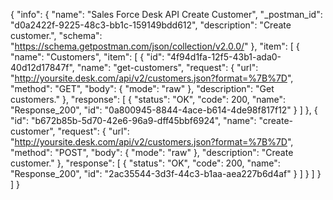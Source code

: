 {
  "info": {
    "name": "Sales Force Desk API Create Customer",
    "_postman_id": "d0a2422f-9225-48c3-bb1c-159149bdd612",
    "description": "Create customer.",
    "schema": "https://schema.getpostman.com/json/collection/v2.0.0/"
  },
  "item": [
    {
      "name": "Customers",
      "item": [
        {
          "id": "4f94d1fa-12f5-43b1-ada0-40d12d17847f",
          "name": "get-customers",
          "request": {
            "url": "http://yoursite.desk.com/api/v2/customers.json?format=%7B%7D",
            "method": "GET",
            "body": {
              "mode": "raw"
            },
            "description": "Get customers."
          },
          "response": [
            {
              "status": "OK",
              "code": 200,
              "name": "Response_200",
              "id": "0a800945-8844-4ace-b614-4de98f817f12"
            }
          ]
        },
        {
          "id": "b672b85b-5d70-42e6-96a9-dff45bbf6924",
          "name": "create-customer",
          "request": {
            "url": "http://yoursite.desk.com/api/v2/customers.json?format=%7B%7D",
            "method": "POST",
            "body": {
              "mode": "raw"
            },
            "description": "Create customer."
          },
          "response": [
            {
              "status": "OK",
              "code": 200,
              "name": "Response_200",
              "id": "2ac35544-3d3f-44c3-b1aa-aea227b6d4af"
            }
          ]
        }
      ]
    }
  ]
}